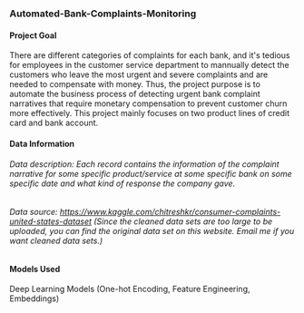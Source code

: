 ### Automated-Bank-Complaints-Monitoring
#### Project Goal
There are different categories of complaints for each bank, and it's tedious for employees in the customer service department to mannually detect the customers who leave the most urgent and severe complaints and are needed to compensate with money. Thus, the project purpose is to automate the business process of detecting urgent bank complaint narratives that require monetary compensation to prevent customer churn more effectively. This project mainly focuses on two product lines of credit card and bank account.
#### Data Information
###### Data description: Each record contains the information of the complaint narrative for some specific product/service at some specific bank on some specific date and what kind of response the company gave.
###### Data source: https://www.kaggle.com/chitreshkr/consumer-complaints-united-states-dataset (Since the cleaned data sets are too large to be uploaded, you can find the original data set on this website. Email me if you want cleaned data sets.)
#### Models Used
Deep Learning Models (One-hot Encoding, Feature Engineering, Embeddings)
